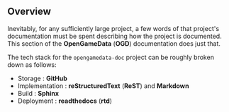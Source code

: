 ## Overview

Inevitably, for any sufficiently large project, a few words of that project's documentation must be spent describing how the project is documented.
This section of the **OpenGameData** (**OGD**) documentation does just that.

The tech stack for the `opengamedata-doc` project can be roughly broken down as follows:

* Storage : **GitHub**
* Implementation : **reStructuredText** (**ReST**) and **Markdown**
* Build : **Sphinx**
* Deployment : **readthedocs** (**rtd**)